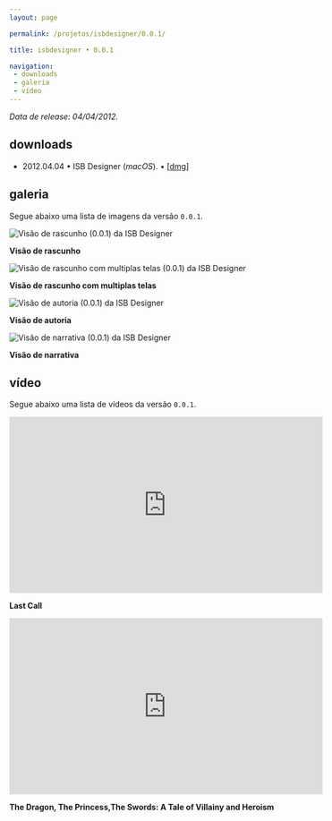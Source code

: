 ```yaml
---
layout: page

permalink: /projetos/isbdesigner/0.0.1/

title: isbdesigner • 0.0.1

navigation:
 - downloads
 - galeria
 - vídeo
---
```


*Data de release: 04/04/2012.*

## downloads

- <i class="far fa-calendar-alt"></i> 2012.04.04 • ISB Designer (*macOS*). <i class="fas fa-download"></i> • [[dmg](/assets/downloads/projects/isbdesigner/e92b71973020365ac69b08dd79e95a75.zip)]

## galeria

Segue abaixo uma lista de imagens da versão `0.0.1`.

![Visão de rascunho (0.0.1) da ISB Designer](../../../assets/images/projects/isbdesigner/0.0.1/0f6548a5659620651e30f990c200ba2d.png)

**Visão de rascunho**

![Visão de rascunho com multiplas telas (0.0.1) da ISB Designer](../../../assets/images/projects/isbdesigner/0.0.1/3ac0651356e3379752c0ebcba698e13b.png)

**Visão de rascunho com multiplas telas**

![Visão de autoria (0.0.1) da ISB Designer](../../../assets/images/projects/isbdesigner/0.0.1/3b5f116cf0d4937fce8a13f10db1a4d7.png)

**Visão de autoria**

![Visão de narrativa (0.0.1) da ISB Designer](../../../assets/images/projects/isbdesigner/0.0.1/cc57cc148841be03f801216f5bd582b2.png)

**Visão de narrativa**

## vídeo

Segue abaixo uma lista de vídeos da versão `0.0.1`.

<iframe width="560" height="315" src="https://www.youtube.com/embed/ca317DypS4Q" frameborder="0" allow="accelerometer; autoplay; encrypted-media; gyroscope; picture-in-picture" allowfullscreen="" style="color: rgb(17, 17, 17); font-family: &quot;Helvetica Neue&quot;, Helvetica, Arial, sans-serif; font-size: 16px; font-style: normal; font-variant-ligatures: normal; font-variant-caps: normal; font-weight: 400; letter-spacing: normal; orphans: 2; text-align: start; text-indent: 0px; text-transform: none; white-space: normal; widows: 2; word-spacing: 0px; -webkit-text-stroke-width: 0px; background-color: rgb(253, 253, 253); text-decoration-style: initial; text-decoration-color: initial;"></iframe>

**Last Call**

<iframe width="560" height="315" src="https://www.youtube.com/embed/2mHMAXKltmo" frameborder="0" allow="accelerometer; autoplay; encrypted-media; gyroscope; picture-in-picture" allowfullscreen="" style="color: rgb(17, 17, 17); font-family: &quot;Helvetica Neue&quot;, Helvetica, Arial, sans-serif; font-size: 16px; font-style: normal; font-variant-ligatures: normal; font-variant-caps: normal; font-weight: 400; letter-spacing: normal; orphans: 2; text-align: start; text-indent: 0px; text-transform: none; white-space: normal; widows: 2; word-spacing: 0px; -webkit-text-stroke-width: 0px; background-color: rgb(253, 253, 253); text-decoration-style: initial; text-decoration-color: initial;"></iframe>

**The Dragon, The Princess,The Swords: A Tale of Villainy and Heroism**